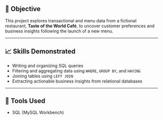 ## 📌 Objective
This project explores transactional and menu data from a fictional restaurant, **Taste of the World Café**, to uncover customer preferences and business insights following the launch of a new menu.

---

## 📈 Skills Demonstrated

- Writing and organizing SQL queries  
- Filtering and aggregating data using `WHERE`, `GROUP BY`, and `HAVING`  
- Joining tables using `LEFT JOIN`  
- Extracting actionable business insights from relational databases  

---

## 🧰 Tools Used

- SQL (MySQL Workbench)

